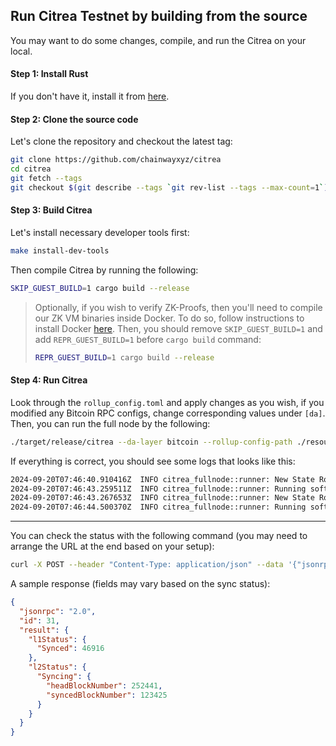 ## Run Citrea Testnet by building from the source

You may want to do some changes, compile, and run the Citrea on your local. 

#### Step 1: Install Rust

If you don't have it, install it from [here](https://www.rust-lang.org/tools/install).

#### Step 2: Clone the source code

Let's clone the repository and checkout the latest tag:
```sh
git clone https://github.com/chainwayxyz/citrea
cd citrea
git fetch --tags
git checkout $(git describe --tags `git rev-list --tags --max-count=1`)
```

#### Step 3: Build Citrea

Let's install necessary developer tools first:

```sh
make install-dev-tools
```

Then compile Citrea by running the following:

```sh
SKIP_GUEST_BUILD=1 cargo build --release
```

> 
> Optionally, if you wish to verify ZK-Proofs, then you'll need to compile our ZK VM binaries inside Docker. To do so, follow instructions to install Docker [here](https://docs.docker.com/engine/install/). Then, you should remove `SKIP_GUEST_BUILD=1` and add `REPR_GUEST_BUILD=1` before `cargo build` command:
> 
> ```sh 
> REPR_GUEST_BUILD=1 cargo build --release
> ```
>

#### Step 4: Run Citrea

Look through the `rollup_config.toml` and apply changes as you wish, if you modified any Bitcoin RPC configs, change corresponding values under `[da]`. Then, you can run the full node by the following:

```sh
./target/release/citrea --da-layer bitcoin --rollup-config-path ./resources/configs/testnet/rollup_config.toml --genesis-paths ./resources/genesis/testnet
```

If everything is correct, you should see some logs that looks like this:

```sh
2024-09-20T07:46:40.910416Z  INFO citrea_fullnode::runner: New State Root after soft confirmation #273314 is: RootHash("52b3c30f68667a7f25707534d2dc21d9071e7b776cb19df54166108fb6858c91")
2024-09-20T07:46:43.259511Z  INFO citrea_fullnode::runner: Running soft confirmation batch #273315 with hash: 0x1e387d251804ef906006dd0dd3c392fdb891c81ef14cb531cf51e7ee3e72e0e0 on DA block #46991
2024-09-20T07:46:43.267653Z  INFO citrea_fullnode::runner: New State Root after soft confirmation #273315 is: RootHash("1c04ab455e3b36da5a780b510e9d5bb1210ce6ca6027a11ac70e145bf33525d8")
2024-09-20T07:46:44.500370Z  INFO citrea_fullnode::runner: Running soft confirmation batch #273316 with hash: 0xd7ac25afe89c509d58a044271de3cfd720c4143a7dd07a86c615b99db1a26c83 on DA block #46991
```

----- 

You can check the status with the following command (you may need to arrange the URL at the end based on your setup):

```sh
curl -X POST --header "Content-Type: application/json" --data '{"jsonrpc":"2.0","method":"citrea_syncStatus","params":[], "id":31}' http://0.0.0.0:8080
```

A sample response (fields may vary based on the sync status):

```json
{
  "jsonrpc": "2.0",
  "id": 31,
  "result": {
    "l1Status": {
      "Synced": 46916
    },
    "l2Status": {
      "Syncing": {
        "headBlockNumber": 252441,
        "syncedBlockNumber": 123425
      }
    }
  }
}